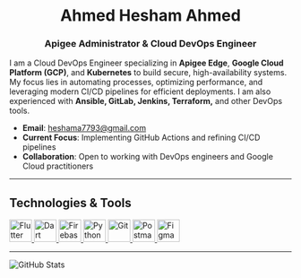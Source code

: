 <h1 align="center">Ahmed Hesham Ahmed</h1>
<h3 align="center">Apigee Administrator & Cloud DevOps Engineer</h3>

<p>
I am a Cloud DevOps Engineer specializing in <strong>Apigee Edge</strong>, <strong>Google Cloud Platform (GCP)</strong>, and <strong>Kubernetes</strong> to build secure, high-availability systems. My focus lies in automating processes, optimizing performance, and leveraging modern CI/CD pipelines for efficient deployments. I am also experienced with <strong>Ansible, GitLab, Jenkins, Terraform,</strong> and other DevOps tools.
</p>

- **Email**: [heshama7793@gmail.com](mailto:heshama7793@gmail.com)  
- **Current Focus**: Implementing GitHub Actions and refining CI/CD pipelines  
- **Collaboration**: Open to working with DevOps engineers and Google Cloud practitioners  

---

## Technologies & Tools

<p align="left">
  <!-- Flutter & Dart -->
  <a href="https://flutter.dev" target="_blank" rel="noreferrer">
    <img src="https://www.vectorlogo.zone/logos/flutterio/flutterio-icon.svg" alt="Flutter" width="40" height="40"/>
  </a>
  <a href="https://dart.dev" target="_blank" rel="noreferrer">
    <img src="https://www.vectorlogo.zone/logos/dartlang/dartlang-icon.svg" alt="Dart" width="40" height="40"/>
  </a>
  <!-- Firebase -->
  <a href="https://firebase.google.com/" target="_blank" rel="noreferrer">
    <img src="https://www.vectorlogo.zone/logos/firebase/firebase-icon.svg" alt="Firebase" width="40" height="40"/>
  </a>
  <!-- Python -->
  <a href="https://www.python.org" target="_blank" rel="noreferrer">
    <img src="https://www.vectorlogo.zone/logos/python/python-icon.svg" alt="Python" width="40" height="40"/>
  </a>
  <!-- Git -->
  <a href="https://git-scm.com" target="_blank" rel="noreferrer">
    <img src="https://www.vectorlogo.zone/logos/git-scm/git-scm-icon.svg" alt="Git" width="40" height="40"/>
  </a>
  <!-- Postman -->
  <a href="https://postman.com" target="_blank" rel="noreferrer">
    <img src="https://www.vectorlogo.zone/logos/getpostman/getpostman-icon.svg" alt="Postman" width="40" height="40"/>
  </a>
  <!-- Figma -->
  <a href="https://www.figma.com" target="_blank" rel="noreferrer">
    <img src="https://www.vectorlogo.zone/logos/figma/figma-icon.svg" alt="Figma" width="40" height="40"/>
  </a>
</p>

---

<p>
  <img align="center" src="https://github-readme-stats.vercel.app/api?username=HhmedHesham&show_icons=true" alt="GitHub Stats" />
</p>
